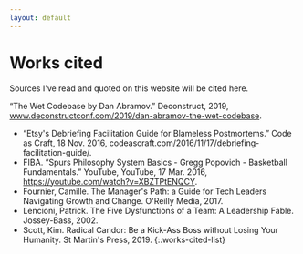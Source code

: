 ```yaml
---
layout: default
---
```


# Works cited

Sources I've read and quoted on this website will be cited here.

“The Wet Codebase by Dan Abramov.” Deconstruct, 2019, www.deconstructconf.com/2019/dan-abramov-the-wet-codebase.
* “Etsy's Debriefing Facilitation Guide for Blameless Postmortems.” Code as Craft, 18 Nov. 2016, codeascraft.com/2016/11/17/debriefing-facilitation-guide/.
* FIBA. “Spurs Philosophy System Basics - Gregg Popovich - Basketball Fundamentals.” YouTube, YouTube, 17 Mar. 2016, https://youtube.com/watch?v=XBZTPtENQCY.
* Fournier, Camille. The Manager's Path: a Guide for Tech Leaders Navigating Growth and Change. O'Reilly Media, 2017.
* Lencioni, Patrick. The Five Dysfunctions of a Team: A Leadership Fable. Jossey-Bass, 2002.
* Scott, Kim. Radical Candor: Be a Kick-Ass Boss without Losing Your Humanity. St Martin's Press, 2019.
{:.works-cited-list}
